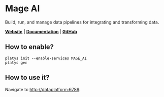 # Mage AI

Build, run, and manage data pipelines for integrating and transforming data. 

**[Website](https://www.mage.ai/)** | **[Documentation](https://docs.mage.ai/introduction/overview)** | **[GitHub](https://github.com/mage-ai/mage-ai)**

## How to enable?

```
platys init --enable-services MAGE_AI
platys gen
```

## How to use it?

Navigate to <http://dataplatform:6789>.

